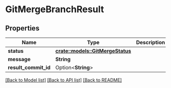 # GitMergeBranchResult

## Properties

Name | Type | Description | Notes
------------ | ------------- | ------------- | -------------
**status** | [**crate::models::GitMergeStatus**](GitMergeStatus.md) |  | 
**message** | **String** |  | 
**result_commit_id** | Option<**String**> |  | [optional]

[[Back to Model list]](../README.md#documentation-for-models) [[Back to API list]](../README.md#documentation-for-api-endpoints) [[Back to README]](../README.md)


